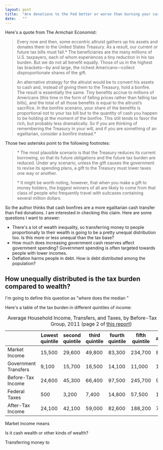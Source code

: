 ```yaml
---
layout: post
title:  "Are donations to the Fed better or worse than burning your cash?"
date:   ""
---
```


Here's a quote from The Armchair Economist:

> Every now and then, some eccentric altruist gathers up his assets and donates them to the United States Treasury. As a result, our current or future tax bills must fall.* The beneficiaries are the many millions of U.S. taxpayers, each of whom experiences a tiny reduction in his tax burden. But we do not all benefit equally. Those of us in the highest tax brackets—by and large, the richest Americans—collect disproportionate shares of the gift.
>
> An alternative strategy for the altruist would be to convert his assets to cash and, instead of giving them to the Treasury, hold a bonfire. The result is essentially the same. Tiny benefits accrue to millions of Americans (this time in the form of falling prices rather than falling tax bills), and the total of all those benefits is equal to the altruist’s sacrifice. In the bonfire scenario, your share of the benefits is proportional not to your tax bill but to the quantity of cash you happen to be holding at the moment of the bonfire. This still tends to favor the rich, but probably less dramatically. So if you are thinking of remembering the Treasury in your will, and if you are something of an egalitarian, consider a bonfire instead.*

Those two asterisks point to the following footnotes:

> \* The most plausible scenario is that the Treasury reduces its current borrowing, so that its future obligations and the future tax burden are reduced. Under any scenario, unless the gift causes the government to revise its spending plans, a gift to the Treasury must lower taxes one way or another.
>
> \* It might be worth noting, however, that when you make a gift to money holders, the biggest winners of all are likely to come from that class of people who frequently travel with suitcases containing several million dollars.

So the author thinks that cash bonfires are a more egalitarian cash transfer than Fed donations. I am interested in checking this claim. Here are some questions I want to answer:

- There's a lot of wealth inequality, so transferring money to people proportionally to their wealth is going to be a pretty unequal distribution too. Is this more or less unequal than the tax base?
- How much does increasing government cash reserves affect government spending? Government spending is often targeted towards people with lower incomes.
- Deflation harms people in debt. How is debt distributed among the population?

## How unequally distributed is the tax burden compared to wealth?

I'm going to define this question as "where does the median "

Here's a table of the tax burden in different quintiles of income:

<table class="table table-bordered">
  <caption>
    Average Household Income, Transfers, and Taxes, by Before-Tax Income Group, 2011 (page 2 of <a href="https://www.cbo.gov/sites/default/files/113th-congress-2013-2014/reports/49440-Distribution-of-Income-and-Taxes-2.pdf">this report</a>)
  </caption>
  <thead>
    <tr>
      <th>&nbsp;</th>
      <th>Lowest quintile</th>
      <th>second quintile</th>
      <th>third quintile</th>
      <th>fourth quintile</th>
      <th>fifth quintile</th>
      <th>average</th>
    </tr>
  </thead>
  <tbody>
    <tr>
      <td>Market Income</td>
      <td>15,500</td>
      <td>29,600</td>
      <td>49,800</td>
      <td>83,300</td>
      <td>234,700</td>
      <td>80,600</td>
    </tr>
    <tr>
      <td>Government Transfers</td>
      <td>9,100</td>
      <td>15,700</td>
      <td>16,500</td>
      <td>14,100</td>
      <td>11,000</td>
      <td>13,300</td>
    </tr>
    <tr>
      <td>Before-Tax Income</td>
      <td>24,600</td>
      <td>45,300</td>
      <td>66,400</td>
      <td>97,500</td>
      <td>245,700</td>
      <td>93,900</td>
    </tr>
    <tr>
      <td>Federal Taxes</td>
      <td>500</td>
      <td>3,200</td>
      <td>7,400</td>
      <td>14,800</td>
      <td>57,500</td>
      <td>16,600</td>
    </tr>
    <tr>
      <td>After-Tax Income</td>
      <td>24,100</td>
      <td>42,100</td>
      <td>59,000</td>
      <td>82,600</td>
      <td>188,200</td>
      <td>77,300</td>
    </tr>
  </tbody>
</table>

Market income means

Is it cash wealth or other kinds of wealth?

Transferring money to

